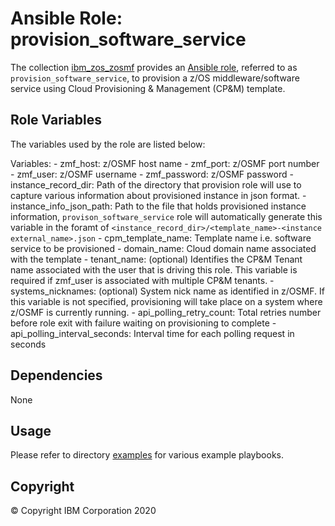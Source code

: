 # Ansible Role: provision_software_service

The collection [ibm_zos_zosmf](../../README.md) provides an [Ansible role](https://docs.ansible.com/ansible/latest/user_guide/playbooks_reuse_roles.html), referred to as `provision_software_service`, to provision a z/OS middleware/software service using Cloud Provisioning & Management (CP&M) template.

## Role Variables

The variables used by the role are listed below:

Variables:
    - zmf_host: z/OSMF host name
    - zmf_port: z/OSMF port number
    - zmf_user: z/OSMF username
    - zmf_password: z/OSMF password
    - instance_record_dir: Path of the directory that provision role will use to capture various information about provisioned instance in json format.
    - instance_info_json_path: Path to the file that holds provisioned instance information, `provison_software_service` role will automatically generate this variable in the foramt of `<instance_record_dir>/<template_name>-<instance external_name>.json`
    - cpm_template_name: Template name i.e. software service to be provisioned
    - domain_name: Cloud domain name associated with the template
    - tenant_name: (optional) Identifies the CP&M Tenant name associated with the user that is driving this role. This variable is required if zmf_user is associated with multiple CP&M tenants.
    - systems_nicknames: (optional) System nick name as identified in z/OSMF. If this variable is not specified, provisioning will take place on a system where z/OSMF is currently running.
    - api_polling_retry_count: Total retries number before role exit with failure waiting on provisioning to complete
    - api_polling_interval_seconds: Interval time for each polling request in seconds

## Dependencies

None

## Usage

Please refer to directory [examples](../examples/README.md) for various example playbooks.


## Copyright

© Copyright IBM Corporation 2020
